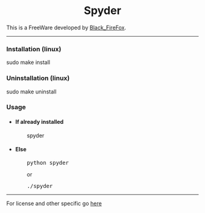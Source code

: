 <center><h1>Spyder</h1></center>

This is a FreeWare developed by [Black_FireFox](https://github.com/BlackFireFox).

***

### Installation (linux)

sudo make install

### Uninstallation (linux)

sudo make uninstall

### Usage

<ul>
<li><h4>If already installed</h4></li>
<p style="margin-left:30px">spyder</p>
<li><h4>Else</h4></li>
<pre style="margin-left:30px">python spyder</pre>
<p style="margin-left:30px">or</p>
<pre style="margin-left:30px">./spyder</pre>
</ul>

***

For license and other specific go [here](LICENSE)